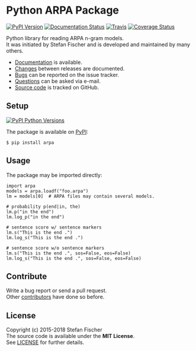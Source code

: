 Python ARPA Package
===================

[![PyPI Version](https://img.shields.io/pypi/v/arpa.svg)](https://pypi.python.org/pypi/arpa) [![Documentation Status](https://readthedocs.org/projects/arpa/badge/?version=latest)](https://arpa.readthedocs.io/en/latest/?badge=latest) [![Travis](https://img.shields.io/travis/sfischer13/python-arpa.svg)](https://travis-ci.org/sfischer13/python-arpa) [![Coverage Status](https://coveralls.io/repos/sfischer13/python-arpa/badge.svg?branch=master&service=github)](https://coveralls.io/github/sfischer13/python-arpa?branch=master)

Python library for reading ARPA n-gram models.  
It was initiated by Stefan Fischer and is developed and maintained by many others.

-   [Documentation](https://readthedocs.org/projects/arpa/badge/?version=latest) is available.
-   [Changes](https://github.com/sfischer13/python-arpa/blob/master/HISTORY.md) between releases are documented.
-   [Bugs](https://github.com/sfischer13/python-arpa/issues) can be reported on the issue tracker.
-   [Questions](mailto:sfischer13@ymail.com) can be asked via e-mail.
-   [Source code](https://github.com/sfischer13/python-arpa) is tracked on GitHub.

Setup
-----

[![PyPI Python Versions](https://img.shields.io/pypi/pyversions/arpa.svg)](https://pypi.python.org/pypi/arpa)

The package is available on [PyPI](https://pypi.python.org/pypi/arpa):

    $ pip install arpa

Usage
-----

The package may be imported directly:

    import arpa
    models = arpa.loadf("foo.arpa")
    lm = models[0]  # ARPA files may contain several models.

    # probability p(end|in, the)
    lm.p("in the end")
    lm.log_p("in the end")

    # sentence score w/ sentence markers
    lm.s("This is the end .")
    lm.log_s("This is the end .")

    # sentence score w/o sentence markers
    lm.s("This is the end .", sos=False, eos=False)
    lm.log_s("This is the end .", sos=False, eos=False)

Contribute
----------

Write a bug report or send a pull request.  
Other [contributors](https://github.com/sfischer13/python-arpa/graphs/contributors) have done so before.

License
-------

Copyright (c) 2015-2018 Stefan Fischer  
The source code is available under the **MIT License**.  
See [LICENSE](https://github.com/sfischer13/python-arpa/blob/master/LICENSE) for further details.
